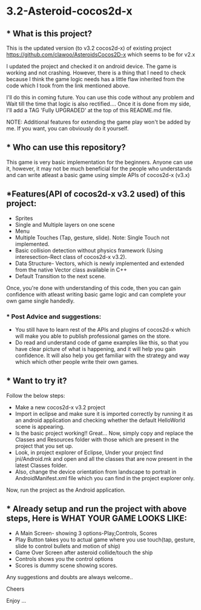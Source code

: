 # 3.2-Asteroid-cocos2d-x

## * What is this project?

This is the updated version (to v3.2 cocos2d-x) of existing project https://github.com/clawoo/AsteroidsCocos2D-x 
which seems to be for v2.x

I updated the project and checked it on android device. 
The game is working and not crashing. However, there is a thing that I need to check because I think the game logic needs has a little flaw inherited from the code which I took from the link mentioned above. 

I'll do this in coming future. You can use this code without any problem and Wait till the time that logic is also rectified.... Once it is done from my side, I'll add a TAG 'Fully UPGRADED'
at the top of this README.md file.

NOTE: Additional features for extending the game play won't be added by me.
If you want, you can obviously do it yourself.

## * Who can use this repository?
This game is very basic implementation for the beginners. Anyone can use it, however, it may not be much beneficial 
for the people who understands and can write atleast a basic game using simple APIs of cocos2d-x (v3.x)


## *Features(API of cocos2d-x v3.2 used) of this project:

* Sprites
* Single and Multiple layers on one scene
* Menu
* Multiple Touches (Tap, gesture, slide).
Note: Single Touch not implemented.
* Basic collision detection without physics framework (Using interesection-Rect class of cocos2d-x v3.2).
* Data Structure- Vectors, which is newly implemented and extended from the native Vector class available in C++
* Default Transition to the next scene.

Once, you're done with understanding of this code, then you can gain confidence with atleast writing basic game logic and
can complete your own game single handedly.

### * Post Advice and suggestions:

* You still have to learn rest of the APIs and plugins of cocos2d-x which will make you able to publish professional games
on the store.
* Do read and understand code of game examples like this, so that you have clear picture of what is happening, and
it will help you gain confidence. It will also help you get familiar with the strategy and way which which other people write 
their own games.


## * Want to try it?

Follow the below steps:
* Make a new cocos2d-x v3.2 project
* Import in eclipse and make sure it is imported correctly by running it as an android application and checking whether 
the default HelloWorld scene is appearing.
* Is the basic project working!! Great... 
Now, simply copy and replace the Classes and Resources folder with those which are present in the project that you set up.
* Look, in project explorer of Eclipse, Under your project find jni/Android.mk and open and all the classes that are now
present in the latest Classes folder.
* Also, change the device orientation from landscape to portrait in AndroidManifest.xml file which you can find in the
project explorer only.

Now, run the project as the Android application.


## * Already setup and run the project with above steps, Here is WHAT YOUR GAME LOOKS LIKE:

* A Main Screen- showing 3 options-Play,Controls, Scores
* Play Button takes you to actual game where you use touch(tap, gesture, slide to control bullets and motion of ship)
* Game Over Screen after asteroid collide/touch the ship
* Controls shows you the control options
* Scores is dummy scene showing scores.

Any suggestions and doubts are always welcome..

Cheers

Enjoy ...
